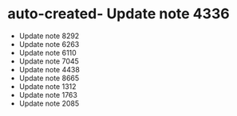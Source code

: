 # auto-created- Update note 4336
- Update note 8292
- Update note 6263
- Update note 6110
- Update note 7045
- Update note 4438
- Update note 8665
- Update note 1312
- Update note 1763
- Update note 2085
